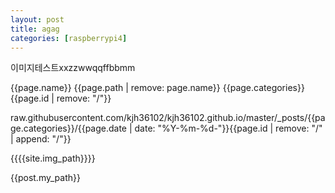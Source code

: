 ```yaml
---
layout: post
title: agag
categories: [raspberrypi4]
---
```


이미지테스트xxzzwwqqffbbmm

{{page.name}}
{{page.path | remove: page.name}}
{{page.categories}}
{{page.id | remove: "/"}}


raw.githubusercontent.com/kjh36102/kjh36102.github.io/master/_posts/{{page.categories}}/{{page.date | date: "%Y-%m-%d-"}}{{page.id | remove: "/" | append: "/"}}



{{{{site.img_path}}}}

{{post.my_path}}